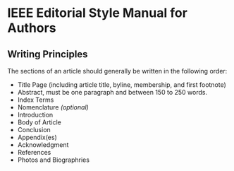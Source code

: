# IEEE Editorial Style Manual for Authors

## Writing Principles

The sections of an article should generally be written in the following order:

- Title Page (including article title, byline, membership, and first footnote)
- Abstract, must be one paragraph and between 150 to 250 words.
- Index Terms
- Nomenclature _(optional)_
- Introduction
- Body of Article
- Conclusion
- Appendix(es)
- Acknowledgment
- References
- Photos and Biographries
